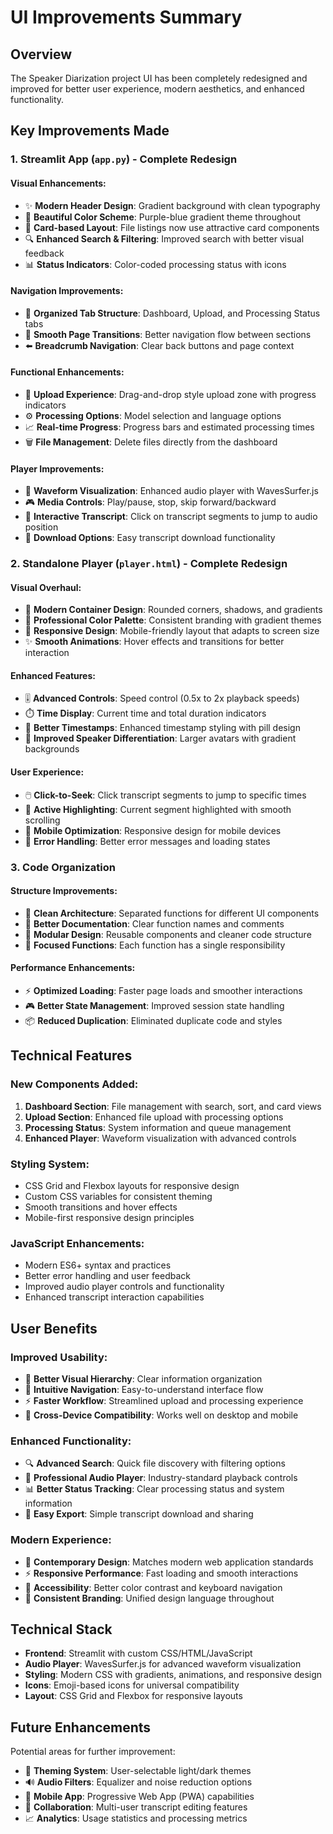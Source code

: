 # UI Improvements Summary

## Overview

The Speaker Diarization project UI has been completely redesigned and improved for better user experience, modern aesthetics, and enhanced functionality.

## Key Improvements Made

### 1. **Streamlit App (`app.py`) - Complete Redesign**

#### **Visual Enhancements:**

- ✨ **Modern Header Design**: Gradient background with clean typography
- 🎨 **Beautiful Color Scheme**: Purple-blue gradient theme throughout
- 📱 **Card-based Layout**: File listings now use attractive card components
- 🔍 **Enhanced Search & Filtering**: Improved search with better visual feedback
- 📊 **Status Indicators**: Color-coded processing status with icons

#### **Navigation Improvements:**

- 📑 **Organized Tab Structure**: Dashboard, Upload, and Processing Status tabs
- 🔄 **Smooth Page Transitions**: Better navigation flow between sections
- ⬅️ **Breadcrumb Navigation**: Clear back buttons and page context

#### **Functional Enhancements:**

- 🚀 **Upload Experience**: Drag-and-drop style upload zone with progress indicators
- ⚙️ **Processing Options**: Model selection and language options
- 📈 **Real-time Progress**: Progress bars and estimated processing times
- 🗑️ **File Management**: Delete files directly from the dashboard

#### **Player Improvements:**

- 🎵 **Waveform Visualization**: Enhanced audio player with WavesSurfer.js
- 🎮 **Media Controls**: Play/pause, stop, skip forward/backward
- 📄 **Interactive Transcript**: Click on transcript segments to jump to audio position
- 💾 **Download Options**: Easy transcript download functionality

### 2. **Standalone Player (`player.html`) - Complete Redesign**

#### **Visual Overhaul:**

- 🌟 **Modern Container Design**: Rounded corners, shadows, and gradients
- 🎨 **Professional Color Palette**: Consistent branding with gradient themes
- 📱 **Responsive Design**: Mobile-friendly layout that adapts to screen size
- ✨ **Smooth Animations**: Hover effects and transitions for better interaction

#### **Enhanced Features:**

- 🎚️ **Advanced Controls**: Speed control (0.5x to 2x playback speeds)
- ⏱️ **Time Display**: Current time and total duration indicators
- 🎯 **Better Timestamps**: Enhanced timestamp styling with pill design
- 👥 **Improved Speaker Differentiation**: Larger avatars with gradient backgrounds

#### **User Experience:**

- 🖱️ **Click-to-Seek**: Click transcript segments to jump to specific times
- 📍 **Active Highlighting**: Current segment highlighted with smooth scrolling
- 📱 **Mobile Optimization**: Responsive design for mobile devices
- 🔄 **Error Handling**: Better error messages and loading states

### 3. **Code Organization**

#### **Structure Improvements:**

- 🧹 **Clean Architecture**: Separated functions for different UI components
- 📝 **Better Documentation**: Clear function names and comments
- 🔧 **Modular Design**: Reusable components and cleaner code structure
- 🎯 **Focused Functions**: Each function has a single responsibility

#### **Performance Enhancements:**

- ⚡ **Optimized Loading**: Faster page loads and smoother interactions
- 🎮 **Better State Management**: Improved session state handling
- 📦 **Reduced Duplication**: Eliminated duplicate code and styles

## Technical Features

### **New Components Added:**

1. **Dashboard Section**: File management with search, sort, and card views
2. **Upload Section**: Enhanced file upload with processing options
3. **Processing Status**: System information and queue management
4. **Enhanced Player**: Waveform visualization with advanced controls

### **Styling System:**

- CSS Grid and Flexbox layouts for responsive design
- Custom CSS variables for consistent theming
- Smooth transitions and hover effects
- Mobile-first responsive design principles

### **JavaScript Enhancements:**

- Modern ES6+ syntax and practices
- Better error handling and user feedback
- Improved audio player controls and functionality
- Enhanced transcript interaction capabilities

## User Benefits

### **Improved Usability:**

- 👀 **Better Visual Hierarchy**: Clear information organization
- 🎯 **Intuitive Navigation**: Easy-to-understand interface flow
- ⚡ **Faster Workflow**: Streamlined upload and processing experience
- 📱 **Cross-Device Compatibility**: Works well on desktop and mobile

### **Enhanced Functionality:**

- 🔍 **Advanced Search**: Quick file discovery with filtering options
- 🎵 **Professional Audio Player**: Industry-standard playback controls
- 📊 **Better Status Tracking**: Clear processing status and system information
- 💾 **Easy Export**: Simple transcript download and sharing

### **Modern Experience:**

- 🎨 **Contemporary Design**: Matches modern web application standards
- ⚡ **Responsive Performance**: Fast loading and smooth interactions
- 🎯 **Accessibility**: Better color contrast and keyboard navigation
- 🔄 **Consistent Branding**: Unified design language throughout

## Technical Stack

- **Frontend**: Streamlit with custom CSS/HTML/JavaScript
- **Audio Player**: WavesSurfer.js for advanced waveform visualization
- **Styling**: Modern CSS with gradients, animations, and responsive design
- **Icons**: Emoji-based icons for universal compatibility
- **Layout**: CSS Grid and Flexbox for responsive layouts

## Future Enhancements

Potential areas for further improvement:

- 🎨 **Theming System**: User-selectable light/dark themes
- 🔊 **Audio Filters**: Equalizer and noise reduction options
- 📱 **Mobile App**: Progressive Web App (PWA) capabilities
- 🤝 **Collaboration**: Multi-user transcript editing features
- 📈 **Analytics**: Usage statistics and processing metrics
